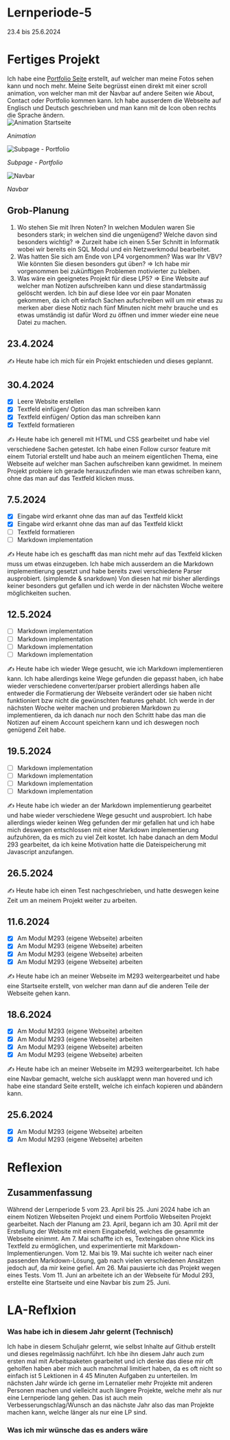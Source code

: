# Lernperiode-5

23.4 bis 25.6.2024

# Fertiges Projekt 
Ich habe eine [Portfolio Seite](https://florianruby.github.io/ruby-photography/index.html) erstellt, auf welcher man meine Fotos sehen kann und noch mehr. Meine Seite begrüsst einen direkt mit einer scroll animation, von welcher man mit der Navbar auf andere Seiten wie About, Contact oder Portfolio kommen kann. Ich habe ausserdem die Webseite auf Englisch und Deutsch geschrieben und man kann mit de Icon oben rechts die Sprache ändern.
<br>
![Animation Startseite](https://github.com/FlorianRuby/Lernperiode-5/assets/142885331/27d02d90-4e83-41f1-a8db-b6b3e9853141)

*Animation*

![Subpage - Portfolio](https://github.com/FlorianRuby/Lernperiode-5/assets/142885331/8da8bfc8-0c0b-497c-9bc1-9c81981040e4)

*Subpage - Portfolio*

![Navbar](https://github.com/FlorianRuby/Lernperiode-5/assets/142885331/63b57058-ede9-4c4c-8d9f-30d93b3a464d)

*Navbar*

## Grob-Planung

1. Wo stehen Sie mit Ihren Noten? In welchen Modulen waren Sie besonders stark; in welchen sind die ungenügend? Welche davon sind besonders wichtig?
=> Zurzeit habe ich einen 5.5er Schnitt in Informatik wobei wir bereits ein SQL Modul und ein Netzwerkmodul bearbeitet.
3. Was hatten Sie sich am Ende von LP4 vorgenommen? Was war Ihr VBV? Wie könnten Sie diesen besonders gut üben?
=> Ich habe mir vorgenommen bei zukünftigen Problemen motivierter zu bleiben.
4. Was wäre ein geeignetes Projekt für diese LP5?
=> Eine Website auf welcher man Notizen aufschreiben kann und diese standartmässig gelöscht werden. Ich bin auf diese Idee vor ein paar Monaten gekommen, da ich oft einfach Sachen aufschreiben will um mir etwas zu merken aber diese Notiz nach fünf Minuten nicht mehr brauche und es etwas umständig ist dafür Word zu öffnen und immer wieder eine neue Datei zu machen.

## 23.4.2024

✍️ Heute habe ich mich für ein Projekt entschieden und dieses geplannt.

## 30.4.2024

- [X] Leere Website erstellen
- [X] Textfeld einfügen/ Option das man schreiben kann
- [X] Textfeld einfügen/ Option das man schreiben kann
- [X] Textfeld formatieren

✍️ Heute habe ich generell mit HTML und CSS gearbeitet und habe viel verschiedene Sachen getestet. Ich habe einen Follow cursor feature mit einem Tutorial erstellt und habe auch an meinem eigentlichen Thema, eine Webseite auf welcher man Sachen aufschreiben kann gewidmet. In meinem Projekt probiere ich gerade herauszufinden wie man etwas schreiben kann, ohne das man auf das Textfeld klicken muss. 

## 7.5.2024
- [X] Eingabe wird erkannt ohne das man auf das Textfeld klickt
- [X] Eingabe wird erkannt ohne das man auf das Textfeld klickt
- [ ] Textfeld formatieren 
- [ ] Markdown implementation

✍️ Heute habe ich es geschafft das man nicht mehr auf das Textfeld klicken muss um etwas einzugeben. Ich habe mich ausserdem an die Markdown implementierung gesetzt und habe bereits zwei verschiedene Parser ausprobiert. (simplemde & snarkdown) Von diesen hat mir bisher allerdings keiner besonders gut gefallen und ich werde in der nächsten Woche weitere möglichkeiten suchen.


## 12.5.2024
- [ ] Markdown implementation
- [ ] Markdown implementation
- [ ] Markdown implementation 
- [ ] Markdown implementation

✍️ Heute habe ich wieder Wege gesucht, wie ich Markdown implementieren kann. Ich habe allerdings keine Wege gefunden die gepasst haben, ich habe wieder verschiedene converter/parser probiert allerdings haben alle entweder die Formatierung der Webseite verändert oder sie haben nicht funktioniert bzw nicht die gewünschten features gehabt. Ich werde in der nächsten Woche weiter machen und probieren Markdown zu implementieren, da ich danach nur noch den Schritt habe das man die Notizen auf einem Account speichern kann und ich deswegen noch genügend Zeit habe.

## 19.5.2024
- [ ] Markdown implementation
- [ ] Markdown implementation
- [ ] Markdown implementation 
- [ ] Markdown implementation

✍️ Heute habe ich wieder an der Markdown implementierung gearbeitet und habe wieder verschiedene Wege gesucht und ausprobiert. Ich habe allerdings wieder keinen Weg gefunden der mir gefallen hat und ich habe mich deswegen entschlossen mit einer Markdown implementierung aufzuhören, da es mich zu viel Zeit kostet. Ich habe danach an dem Modul 293 gearbeitet, da ich keine Motivation hatte die Dateispeicherung mit Javascript anzufangen.  

## 26.5.2024

✍️ Heute habe ich einen Test nachgeschrieben, und hatte deswegen keine Zeit um an meinem Projekt weiter zu arbeiten.


## 11.6.2024
- [X] Am Modul M293 (eigene Webseite) arbeiten
- [X] Am Modul M293 (eigene Webseite) arbeiten
- [X] Am Modul M293 (eigene Webseite) arbeiten
- [X] Am Modul M293 (eigene Webseite) arbeiten

✍️ Heute habe ich an meiner Webseite im M293 weitergearbeitet und habe eine Startseite erstellt, von welcher man dann auf die anderen Teile der Webseite gehen kann.

## 18.6.2024
- [X] Am Modul M293 (eigene Webseite) arbeiten
- [X] Am Modul M293 (eigene Webseite) arbeiten
- [X] Am Modul M293 (eigene Webseite) arbeiten
- [X] Am Modul M293 (eigene Webseite) arbeiten

✍️ Heute habe ich an meiner Webseite im M293 weitergearbeitet. Ich habe eine Navbar gemacht, welche sich ausklappt wenn man hovered und ich habe eine standard Seite erstellt, welche ich einfach kopieren und abändern kann.

## 25.6.2024
- [X] Am Modul M293 (eigene Webseite) arbeiten
- [X] Am Modul M293 (eigene Webseite) arbeiten

# Reflexion

## Zusammenfassung
Während der Lernperiode 5 vom 23. April bis 25. Juni 2024 habe ich an einem Notizen Webseiten Projekt und einem Portfolio Webseiten Projekt gearbeitet. Nach der Planung am 23. April, begann ich am 30. April mit der Erstellung der Website mit einem Eingabefeld, welches die gesammte Webseite einimmt. Am 7. Mai schaffte ich es, Texteingaben ohne Klick ins Textfeld zu ermöglichen, und experimentierte mit Markdown-Implementierungen. Vom 12. Mai bis 19. Mai suchte ich weiter nach einer passenden Markdown-Lösung, gab nach vielen verschiedenen Ansätzen jedoch auf, da mir keine gefiel. Am 26. Mai pausierte ich das Projekt wegen eines Tests. Vom 11. Juni an arbeitete ich an der Webseite für Modul 293, erstellte eine Startseite und eine Navbar bis zum 25. Juni.

# LA-Reflxion
### Was habe ich in diesem Jahr gelernt (Technisch)
Ich habe in diesem Schuljahr gelernt, wie selbst Inhalte auf Github erstellt und dieses regelmässig nachführt. Ich hbe ihn diesem Jahr auch zum ersten mal mit Arbeitspaketen gearbeitet und ich denke das diese mir oft geholfen haben aber mich auch manchmal limitiert haben, da es oft nicht so einfach ist 5 Lektionen in 4 45 Minuten Aufgaben zu unterteilen.  Im nächsten Jahr würde ich gerne im Lernatelier mehr Projekte mit anderen Personen machen und vielleicht auch längere Projekte, welche mehr als nur eine Lernperiode lang gehen. Das ist auch mein Verbesserungschlag/Wunsch an das nächste Jahr also das man Projekte machen kann, welche länger als nur eine LP sind.
### Was ich mir wünsche das es anders wäre
